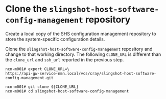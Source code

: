 
# Clone the `slingshot-host-software-config-management` repository

Create a local copy of the SHS configuration management repository to store the system-specific configuration details.

Clone the `slingshot-host-software-config-management` repository and change to that working directory.
The following `CLONE_URL` is different than the `clone_url` and `ssh_url` reported in the previous step.

```screen
ncn-m001# export CLONE_URL=\
https://api-gw-service-nmn.local/vcs/cray/slingshot-host-software-config-management.git

ncn-m001# git clone ${CLONE_URL}
ncn-m001# cd slingshot-host-software-config-management
```
